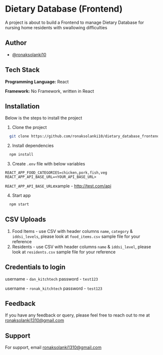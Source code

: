 
# Dietary Database (Frontend)

A project is about to build a Frontend to manage Dietary Database for nursing home residents with swallowing difficulties

## Author

- [@ronaksolanki10](https://github.com/ronaksolanki10)


## Tech Stack

**Programming Language:** React

**Framework:** No Framework, written in React


## Installation

Below is the steps to install the project

1. Clone the project
```bash
  git clone https://github.com/ronaksolanki10/dietary_database_frontend.git
```
2. Install dependencies

```bash
  npm install
```

3. Create ```.env``` file with below variables

```
REACT_APP_FOOD_CATEGORIES=chicken,pork,fish,veg
REACT_APP_API_BASE_URL=<YOUR_API_BASE_URL>
```
```REACT_APP_API_BASE_URL```example - http://test.com/api

4. Start app

```bash
  npm start
```

## CSV Uploads

1. Food Items - use CSV with header columns ```name```, ```category``` & ```iddsi_levels```, please look at ```food_items.csv``` sample file for your reference
2. Residents - use CSV with header columns ```name``` & ```iddsi_level```, please look at ```residents.csv``` sample file for your reference

## Credentials to login
username - ```dan_kitchtech```
password - ```test123```

username - ```ronak_kitchtech```
password - ```test123```


## Feedback

If you have any feedback or query, please feel free to reach out to me at ronaksolanki1310@gmail.com


## Support

For support, email ronaksolanki1310@gmail.com

